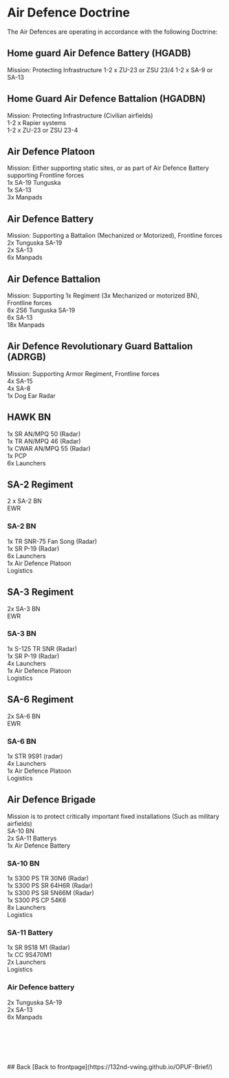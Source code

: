 #  Air Defence Doctrine

The Air Defences are operating in accordance with the following Doctrine:

## Home guard Air Defence Battery (HGADB)<br>
Mission: Protecting Infrastructure
1-2 x ZU-23 or ZSU 23/4
1-2 x SA-9 or SA-13


## Home Guard Air Defence Battalion (HGADBN)<br>
Mission: Protecting Infrastructure (Civilian airfields)<br>
1-2 x Rapier systems<br>
1-2 x ZU-23 or ZSU 23-4<br>





## Air Defence Platoon<br>
Mission: Either supporting static sites, or as part of Air Defence Battery supporting Frontline forces<br>
1x SA-19 Tunguska<br>
1x SA-13<br>
3x Manpads<br>




## Air Defence Battery <br>
Mission: Supporting a Battalion (Mechanized or Motorized), Frontline forces<br>
2x Tunguska SA-19<br>
2x SA-13<br>
6x Manpads<br>





## Air Defence Battalion<br>
Mission: Supporting 1x Regiment (3x Mechanized or motorized BN), Frontline forces<br>
6x 2S6 Tunguska SA-19<br>
6x SA-13<br>
18x Manpads<br>





## Air Defence Revolutionary Guard Battalion  (ADRGB) <br>
Mission: Supporting Armor Regiment, Frontline forces<br>
4x SA-15<br>
4x SA-8<br>
1x Dog Ear Radar<br>





## HAWK BN<br>
1x SR AN/MPQ 50 (Radar)<br>
1x TR AN/MPQ 46 (Radar)<br>
1x CWAR AN/MPQ 55 (Radar)<br>
1x PCP<br>
6x Launchers<br>





## SA-2 Regiment<br>
2 x SA-2 BN<br>
EWR<br>


### SA-2 BN  <br>
1x TR SNR-75 Fan Song (Radar)<br>
1x SR P-19 (Radar)<br>
6x Launchers<br>
1x Air Defence Platoon  <br>
Logistics<br>





## SA-3 Regiment<br>
2x SA-3 BN<br>
EWR<br>


### SA-3 BN<br>
1x S-125 TR SNR (Radar)<br>
1x SR P-19  (Radar)<br>
4x Launchers<br>
1x Air Defence Platoon  <br>
Logistics<br>





## SA-6 Regiment<br>
2x SA-6 BN<br>
EWR<br>


### SA-6 BN<br>
1x STR 9S91 (radar)<br>
4x Launchers<br>
1x Air Defence Platoon  <br>
Logistics<br>





## Air Defence Brigade<br>
Mission is to protect critically important fixed installations (Such as military airfields)<br>
SA-10 BN<br>
2x SA-11 Batterys<br>
1x Air Defence Battery<br>

### SA-10 BN<br>
1x S300 PS TR 30N6 (Radar)<br>
1x S300 PS SR 64H6R (Radar)<br>
1x S300 PS SR 5N66M (Radar)<br>
1x S300 PS CP 54K6<br>
8x Launchers<br>
Logistics<br>



### SA-11 Battery<br>
1x SR 9S18 M1 (Radar)<br>
1x CC 9S470M1<br>
2x Launchers<br>
Logistics<br>



### Air Defence battery<br>
2x Tunguska SA-19<br>
2x SA-13<br>
6x Manpads<br>






<br>
<br>
<br>
<br>
<br>
## Back
[Back to frontpage](https://132nd-vwing.github.io/OPUF-Brief/)